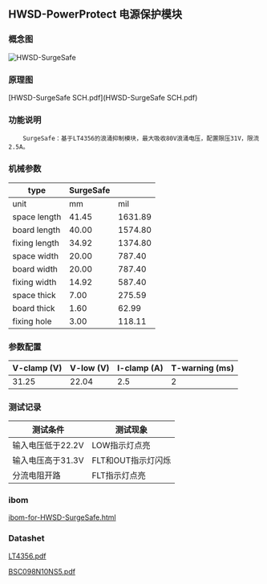 ## HWSD-PowerProtect 电源保护模块

### 概念图

![HWSD-SurgeSafe](HWSD-SurgeSafe.PNG)

### 原理图

 [HWSD-SurgeSafe SCH.pdf](HWSD-SurgeSafe SCH.pdf) 

### 功能说明

		SurgeSafe：基于LT4356的浪涌抑制模块，最大吸收80V浪涌电压，配置限压31V，限流2.5A。

### 机械参数

| type          | SurgeSafe |         |
| ------------- | --------- | ------- |
| unit          | mm        | mil     |
| space length  | 41.45     | 1631.89 |
| board length  | 40.00     | 1574.80 |
| fixing length | 34.92     | 1374.80 |
| space width   | 20.00     | 787.40  |
| board width   | 20.00     | 787.40  |
| fixing width  | 14.92     | 587.40  |
| space thick   | 7.00      | 275.59  |
| board thick   | 1.60      | 62.99   |
| fixing hole   | 3.00      | 118.11  |

### 参数配置

| V-clamp (V) | V-low (V) | I-clamp (A) | T-warning (ms) |
| ----------- | --------- | ----------- | -------------- |
| 31.25       | 22.04     | 2.5         | 2              |

### 测试记录

| 测试条件          | 测试现象           |
| ----------------- | ------------------ |
| 输入电压低于22.2V | LOW指示灯点亮      |
| 输入电压高于31.3V | FLT和OUT指示灯闪烁 |
| 分流电阻开路      | FLT指示灯点亮      |

### ibom

 [ibom-for-HWSD-SurgeSafe.html](ibom-for-HWSD-SurgeSafe.html) 

### Datashet

 [LT4356.pdf](LT4356.pdf) 

 [BSC098N10NS5.pdf](BSC098N10NS5.pdf) 
